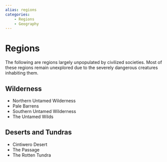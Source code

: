 ```yaml
---
alias: regions
categories:
    - Regions
    - Geography
---
```

# Regions

The following are regions largely unpopulated by civilized societies. Most of these regions remain unexplored due to the severely dangerous creatures inhabiting them.

## Wilderness

* Northern Untamed Wilderness
* Pale Barrens
* Southern Untamed Wilderness
* The Untamed Wilds

## Deserts and Tundras

* Cintiwero Desert
* The Passage
* The Rotten Tundra
